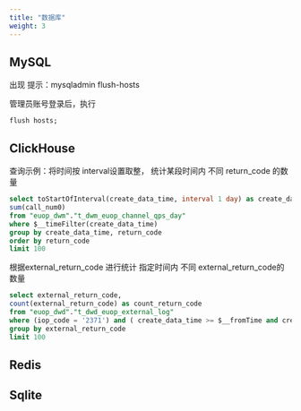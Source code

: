 ```yaml
---
title: "数据库"
weight: 3
---
```


## MySQL

出现 提示：mysqladmin flush-hosts

管理员账号登录后，执行

```shell
flush hosts;
```

## ClickHouse

查询示例：将时间按 interval设置取整， 统计某段时间内 不同 return_code 的数量

```sql
select toStartOfInterval(create_data_time, interval 1 day) as create_data_time, return_code,
sum(call_num0)
from "euop_dwm"."t_dwm_euop_channel_qps_day"
where $__timeFilter(create_data_time)
group by create_data_time, return_code
order by return_code
limit 100
```

根据external_return_code 进行统计 指定时间内 不同 external_return_code的数量

```sql
select external_return_code, 
count(external_return_code) as count_return_code
from "euop_dwd"."t_dwd_euop_external_log"
where (iop_code = '2371') and ( create_data_time >= $__fromTime and create_data_time <= $__toTime)
group by external_return_code
limit 100
```

## Redis

## Sqlite
